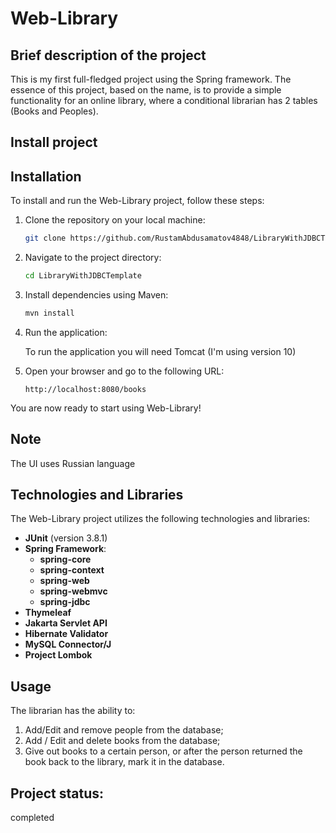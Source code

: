 # Web-Library

## Brief description of the project
This is my first full-fledged project using the Spring framework.
The essence of this project, based on the name, is to provide a simple functionality for an online library, where a conditional librarian has 2 tables (Books and Peoples). 

## Install project

## Installation

To install and run the Web-Library project, follow these steps:

1. Clone the repository on your local machine:

    ```bash
    git clone https://github.com/RustamAbdusamatov4848/LibraryWithJDBCTemplate.git
    ```

2. Navigate to the project directory:

    ```bash
    cd LibraryWithJDBCTemplate
    ```

3. Install dependencies using Maven:

    ```bash
    mvn install
    ```

4. Run the application:
   
    To run the application you will need Tomcat (I'm using version 10)

5. Open your browser and go to the following URL:

    ```
    http://localhost:8080/books
    ```

You are now ready to start using Web-Library!

## Note
The UI uses Russian language

## Technologies and Libraries

The Web-Library project utilizes the following technologies and libraries:

- **JUnit** (version 3.8.1)
- **Spring Framework**:
  - **spring-core**
  - **spring-context**
  - **spring-web**
  - **spring-webmvc**
  - **spring-jdbc**
- **Thymeleaf**
- **Jakarta Servlet API**
- **Hibernate Validator**
- **MySQL Connector/J**
- **Project Lombok**

## Usage
The librarian has the ability to:
1. Add/Edit and remove people from the database;
2. Add / Edit and delete books from the database;
3. Give out books to a certain person, or after the person returned the book back to the library, mark it in the database.

## Project status:

completed
